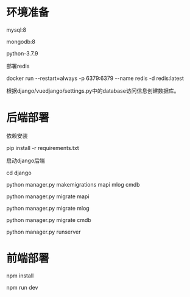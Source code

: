 # 环境准备

mysql:8

mongodb:8

python-3.7.9

部署redis

docker run --restart=always -p 6379:6379 --name redis -d redis:latest

根据django/vuedjango/settings.py中的database访问信息创建数据库。

# 后端部署

依赖安装

pip install -r requirements.txt

启动django后端

cd django

python manager.py makemigrations mapi mlog cmdb

python manager.py migrate mapi

python manager.py migrate mlog

python manager.py migrate cmdb

python manager.py runserver

# 前端部署

npm install

npm run dev
